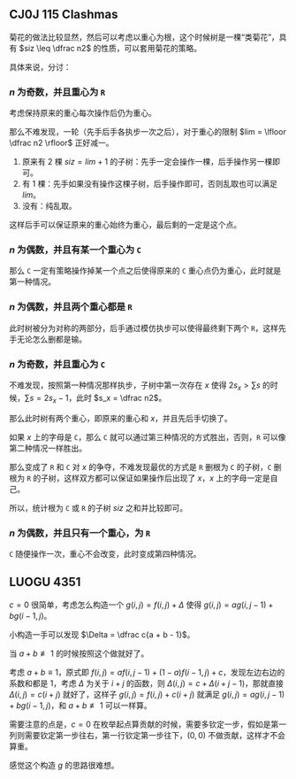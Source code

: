 ## CJ0J 115 Clashmas

菊花的做法比较显然，然后可以考虑以重心为根，这个时候树是一棵“类菊花”，具有 $siz \leq \dfrac n2$ 的性质，可以套用菊花的策略。

具体来说，分讨：

### $n$ 为奇数，并且重心为 `R`

考虑保持原来的重心每次操作后仍为重心。

那么不难发现，一轮（先手后手各执步一次之后），对于重心的限制 $lim = \lfloor \dfrac n2 \rfloor$ 正好减一。

1. 原来有 $2$ 棵 $siz = lim + 1$ 的子树：先手一定会操作一棵，后手操作另一棵即可。
1. 有 $1$ 棵：先手如果没有操作这棵子树，后手操作即可，否则乱取也可以满足 $lim$。
1. 没有：纯乱取。

这样后手可以保证原来的重心始终为重心，最后剩的一定是这个点。

### $n$ 为偶数，并且有某一个重心为 `C`

那么 `C` 一定有策略操作掉某一个点之后使得原来的 `C` 重心点仍为重心，此时就是第一种情况。

### $n$ 为偶数，并且两个重心都是 `R`

此时树被分为对称的两部分，后手通过模仿执步可以使得最终剩下两个 `R`，这样先手无论怎么删都是输。

### $n$ 为奇数，并且重心为 `C`

不难发现，按照第一种情况那样执步，子树中第一次存在 $x$ 使得 $2s_x \gt \sum s$ 的时候，$\sum s = 2s_x - 1$，此时 $s_x = \dfrac n2$。

那么此时树有两个重心，即原来的重心和 $x$，并且先后手切换了。

如果 $x$ 上的字母是 `C`，那么 `C` 就可以通过第三种情况的方式胜出，否则，`R` 可以像第二种情况一样胜出。

那么变成了 `R` 和 `C` 对 $x$ 的争夺，不难发现最优的方式是 `R` 删根为 `C` 的子树，`C` 删根为 `R` 的子树，这样双方都可以保证如果操作后出现了 $x$，$x$ 上的字母一定是自己。

所以，统计根为 `C` 或 `R` 的子树 $siz$ 之和并比较即可。

### $n$ 为偶数，并且只有一个重心，为 `R`

`C` 随便操作一次，重心不会改变，此时变成第四种情况。

## LUOGU 4351

$c = 0$ 很简单，考虑怎么构造一个 $g(i, j) = f(i, j) + \Delta$ 使得 $g(i, j) = ag(i, j - 1) + bg(i - 1, j)$。 

小构造一手可以发现 $\Delta = \dfrac c{a + b - 1}$。

当 $a + b \not\equiv 1$ 的时候按照这个做就好了。

考虑 $a + b \equiv 1$，原式即 $f(i, j) = af(i, j - 1) + (1 - a)f(i - 1, j) + c$，发现左边右边的系数和都是 1，考虑 $\Delta$ 为关于 $i + j$ 的函数，则 $\Delta(i, j) = c + \Delta(i + j - 1)$，那就直接 $\Delta(i, j) = c(i + j)$ 就好了，这样子 $g(i, j) = f(i, j) + c(i + j)$ 就满足 $g(i,j) = ag(i, j - 1) + bg(i - 1,j)$，和 $a + b \not\equiv 1$ 可以一样算。

需要注意的点是，$c = 0$ 在枚举起点算贡献的时候，需要多钦定一步，假如是第一列则需要钦定第一步往右，第一行钦定第一步往下，$(0, 0)$ 不做贡献，这样才不会算重。

感觉这个构造 $g$ 的思路很难想。